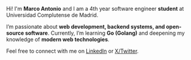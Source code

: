 Hi! I'm **Marco Antonio** and I am a 4th year software engineer **student** at Universidad Complutense de Madrid.


I’m passionate about **web development, backend systems, and open-source software**.
Currently, I’m learning **Go (Golang)** and deepening my knowledge of **modern web technologies**.

Feel free to connect with me on [LinkedIn](https://www.linkedin.com/in/marco-antonio-p%C3%A9rez-neira-562b42342/) or [X/Twitter](https://www.linkedin.com/in/marco-antonio-p%C3%A9rez-neira-562b42342/).
